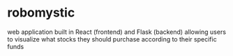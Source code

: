 # robomystic
web application built in React (frontend) and Flask (backend) allowing users to visualize what stocks they should purchase according to their specific funds 

